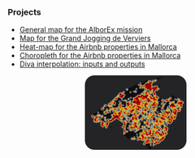 ### Projects

* [General map for the AlborEx mission](leaflet/Alborex.html)
* [Map for the Grand Jogging de Verviers](./leaflet/JoggingVerviers.html)
* [Heat-map for the Airbnb properties in Mallorca](./leaflet/MallorcaAirbnbHeat.html)
* [Choropleth for the Airbnb properties in Mallorca](./leaflet/MallorcaChoroplethAirbnb.html)
* [Diva interpolation: inputs and outputs](./leaflet/DivaBlackSea.html)

<p align="center">
  <img src="./figures/mallorca-heat.png" alt="Airbnb Heatmap" style="width: 200px;"/>
</p>

